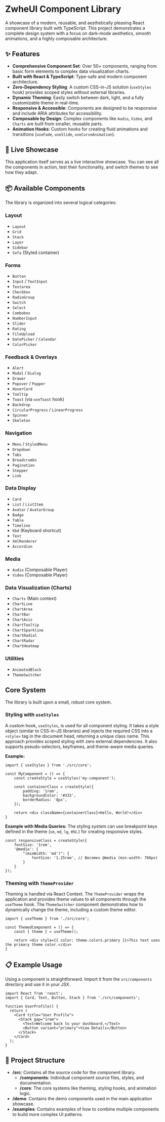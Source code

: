 # ZwheUI Component Library

A showcase of a modern, reusable, and aesthetically pleasing React component library built with TypeScript. This project demonstrates a complete design system with a focus on dark-mode aesthetics, smooth animations, and a highly composable architecture.

## ✨ Features

*   **Comprehensive Component Set**: Over 50+ components, ranging from basic form elements to complex data visualization charts.
*   **Built with React & TypeScript**: Type-safe and modern component architecture.
*   **Zero-Dependency Styling**: A custom CSS-in-JS solution (`useStyles` hook) provides scoped styles without external libraries.
*   **Dynamic Theming**: Easily switch between dark, light, and a fully customizable theme in real-time.
*   **Responsive & Accessible**: Components are designed to be responsive and include ARIA attributes for accessibility.
*   **Composable by Design**: Complex components like `Audio`, `Video`, and `Charts` are built from smaller, reusable parts.
*   **Animation Hooks**: Custom hooks for creating fluid animations and transitions (`useFade`, `useSlide`, `useCurveAnimation`).

## 🚀 Live Showcase

This application itself serves as a live interactive showcase. You can see all the components in action, test their functionality, and switch themes to see how they adapt.

## 📦 Available Components

The library is organized into several logical categories:

### Layout
- `Layout`
- `Grid`
- `Stack`
- `Layer`
- `Sidebar`
- `Sofa` (Styled container)

### Forms
- `Button`
- `Input` / `TextInput`
- `Textarea`
- `Checkbox`
- `RadioGroup`
- `Switch`
- `Select`
- `Combobox`
- `NumberInput`
- `Slider`
- `Rating`
- `FileUpload`
- `DatePicker` / `Calendar`
- `ColorPicker`

### Feedback & Overlays
- `Alert`
- `Modal` / `Dialog`
- `Drawer`
- `Popover` / `Popper`
- `HoverCard`
- `Tooltip`
- `Toast` (via `useToast` hook)
- `Backdrop`
- `CircularProgress` / `LinearProgress`
- `Spinner`
- `Skeleton`

### Navigation
- `Menu` / `StyledMenu`
- `Dropdown`
- `Tabs`
- `Breadcrumbs`
- `Pagination`
- `Stepper`
- `Link`

### Data Display
- `Card`
- `List` / `ListItem`
- `Avatar` / `AvatarGroup`
- `Badge`
- `Table`
- `Timeline`
- `Kbd` (Keyboard shortcut)
- `Text`
- `XmlRenderer`
- `Accordion`

### Media
- `Audio` (Composable Player)
- `Video` (Composable Player)

### Data Visualization (Charts)
- `Charts` (Main context)
- `ChartLine`
- `ChartArea`
- `ChartBar`
- `ChartAxis`
- `ChartTooltip`
- `ChartSparkline`
- `ChartRadial`
- `ChartRadar`
- `ChartHeatmap`

### Utilities
- `AnimatedBlock`
- `ThemeSwitcher`

## Core System

The library is built upon a small, robust core system.

### Styling with `useStyles`

A custom hook, `useStyles`, is used for all component styling. It takes a style object (similar to CSS-in-JS libraries) and injects the required CSS into a `<style>` tag in the document head, returning a unique class name. This approach provides scoped styling with zero external dependencies. It also supports pseudo-selectors, keyframes, and theme-aware media queries.

**Example:**
```tsx
import { useStyles } from './src/core';

const MyComponent = () => {
    const createStyle = useStyles('my-component');
    
    const containerClass = createStyle({
        padding: '1rem',
        backgroundColor: '#333',
        borderRadius: '8px',
    });

    return <div className={containerClass}>Hello, World!</div>
}
```

**Example with Media Queries:**
The styling system can use breakpoint keys defined in the theme (`sm`, `md`, `lg`, etc.) for creating responsive styles.
```tsx
const responsiveClass = createStyle({
    fontSize: '1rem',
    '@media': {
        "(minWidth: 'md')": {
            fontSize: '1.25rem', // Becomes @media (min-width: 768px)
        }
    }
});
```

### Theming with `ThemeProvider`

Theming is handled via React Context. The `ThemeProvider` wraps the application and provides theme values to all components through the `useTheme` hook. The `ThemeSwitcher` component demonstrates how to dynamically change the theme, including a custom theme editor.

```tsx
import { useTheme } from './src/core';

const ThemedComponent = () => {
    const { theme } = useTheme();

    return <div style={{ color: theme.colors.primary }}>This text uses the primary theme color.</div>
}
```

## 📋 Example Usage

Using a component is straightforward. Import it from the `src/components` directory and use it in your JSX.

```tsx
import React from 'react';
import { Card, Text, Button, Stack } from './src/components';

function UserProfile() {
  return (
    <Card title="User Profile">
      <Stack gap="1rem">
        <Text>Welcome back to your dashboard.</Text>
        <Button variant="primary">View Details</Button>
      </Stack>
    </Card>
  );
}
```

## 📂 Project Structure

-   **/src**: Contains all the source code for the component library.
    -   **/components**: Individual component source files, styles, and documentation.
    -   **/core**: The core systems like theming, styling hooks, and animation logic.
-   **/demo**: Contains the demo components used in the main application showcase.
-   **/examples**: Contains examples of how to combine multiple components to build more complex UI patterns.